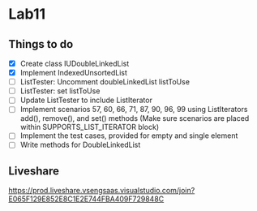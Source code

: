 # Lab11

## Things to do

- [x] Create class IUDoubleLinkedList
- [x] Implement IndexedUnsortedList
- [ ] ListTester: Uncomment doubleLinkedList listToUse
- [ ] ListTester: set listToUse
- [ ] Update ListTester to include ListIterator
- [ ] Implement scenarios 57, 60, 66, 71, 87, 90, 96, 99 using ListIterators add(), remove(), and set() methods (Make sure scenarios are placed within SUPPORTS_LIST_ITERATOR block)
- [ ]  Implement the test cases, provided for empty and single element
- [ ]  Write methods for DoubleLinkedList

## Liveshare

https://prod.liveshare.vsengsaas.visualstudio.com/join?E065F129E852E8C1E2E744FBA409F729848C
